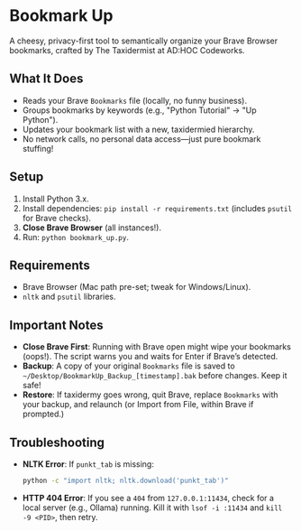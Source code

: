 # Bookmark Up
A cheesy, privacy-first tool to semantically organize your Brave Browser bookmarks, crafted by The Taxidermist at AD:HOC Codeworks.

## What It Does
- Reads your Brave `Bookmarks` file (locally, no funny business).
- Groups bookmarks by keywords (e.g., "Python Tutorial" → "Up Python").
- Updates your bookmark list with a new, taxidermied hierarchy.
- No network calls, no personal data access—just pure bookmark stuffing!

## Setup
1. Install Python 3.x.
2. Install dependencies: `pip install -r requirements.txt` (includes `psutil` for Brave checks).
3. **Close Brave Browser** (all instances!).
4. Run: `python bookmark_up.py`.

## Requirements
- Brave Browser (Mac path pre-set; tweak for Windows/Linux).
- `nltk` and `psutil` libraries.

## Important Notes
- **Close Brave First**: Running with Brave open might wipe your bookmarks (oops!). The script warns you and waits for Enter if Brave’s detected.
- **Backup**: A copy of your original `Bookmarks` file is saved to `~/Desktop/BookmarkUp_Backup_[timestamp].bak` before changes. Keep it safe!
- **Restore**: If taxidermy goes wrong, quit Brave, replace `Bookmarks` with your backup, and relaunch (or Import from File, within Brave if prompted.)

## Troubleshooting
- **NLTK Error**: If `punkt_tab` is missing:
  ```bash
  python -c "import nltk; nltk.download('punkt_tab')"
  
- **HTTP 404 Error**: If you see a `404` from `127.0.0.1:11434`, check for a local server (e.g., Ollama) running. Kill it with `lsof -i :11434` and `kill -9 <PID>`, then retry.